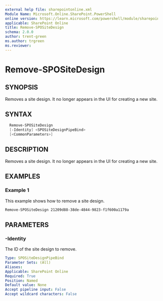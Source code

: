 ```yaml
---
external help file: sharepointonline.xml
Module Name: Microsoft.Online.SharePoint.PowerShell
online version: https://learn.microsoft.com/powershell/module/sharepoint-online/remove-spositedesign
applicable: SharePoint Online
title: Remove-SPOSiteDesign
schema: 2.0.0
author: trent-green
ms.author: trgreen
ms.reviewer:
---
```


# Remove-SPOSiteDesign

## SYNOPSIS

Removes a site design. It no longer appears in the UI for creating a new site.

## SYNTAX

```powershell
  Remove-SPOSiteDesign
  [-Identity] <SPOSiteDesignPipeBind>
  [<CommonParameters>]
```

## DESCRIPTION

Removes a site design. It no longer appears in the UI for creating a new site.

## EXAMPLES

### Example 1

This example shows how to remove a site design.

```powershell
Remove-SPOSiteDesign 21209d88-38de-4844-9823-f1f600a1179a
```

## PARAMETERS

### -Identity

The ID of the site design to remove.

```yaml
Type: SPOSiteDesignPipeBind
Parameter Sets: (All)
Aliases:
Applicable: SharePoint Online
Required: True
Position: Named
Default value: None
Accept pipeline input: False
Accept wildcard characters: False
```

